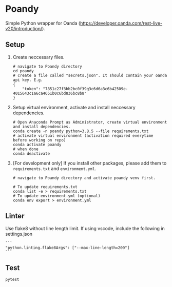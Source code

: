 # Poandy

Simple Python wrapper for Oanda (https://developer.oanda.com/rest-live-v20/introduction/).

## Setup

1. Create neccessary files.

    ```
    # navigate to Poandy directory
    cd poandy
    # create a file called "secrets.json". It should contain your oanda api key. E.g.
    {
        "token": "7851c27f3bb2bc0f39g3c6d6a3c6b42509e-4015643c1a6ca4651b0c6bd836bc8b8"
    }
    ```

2. Setup virtual environment, activate and install neccessary dependencies. 

    ```
    # Open Anaconda Prompt as Administrator, create virtual environment and install dependencies.
    conda create -n poandy python=3.8.5 --file requirements.txt
    # activate virtual environment (activation required everytime before working on repo)
    conda activate poandy
    # when done
    conda deactivate
    ```

3. [For development only] If you install other packages, please add them to `requirements.txt` and `environment.yml`.

    ```
    # navigate to Poandy directory and activate poandy venv first.

    # To update requirements.txt
    conda list -e > requirements.txt
    # To update environment.yml (optional)
    conda env export > environment.yml
    ```

## Linter

Use flake8 without line length limit.
If using vscode, include the following in settings.json

    ```
    "python.linting.flake8Args": ["--max-line-length=200"]
    ```

## Test

    pytest

